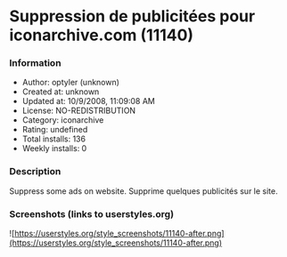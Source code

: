 # Suppression de publicitées pour iconarchive.com (11140)

### Information
- Author: optyler (unknown)
- Created at: unknown
- Updated at: 10/9/2008, 11:09:08 AM
- License: NO-REDISTRIBUTION
- Category: iconarchive
- Rating: undefined
- Total installs: 136
- Weekly installs: 0


### Description
Suppress some ads on website.
Supprime quelques publicités sur le site.


### Screenshots (links to userstyles.org)
![https://userstyles.org/style_screenshots/11140-after.png](https://userstyles.org/style_screenshots/11140-after.png)


